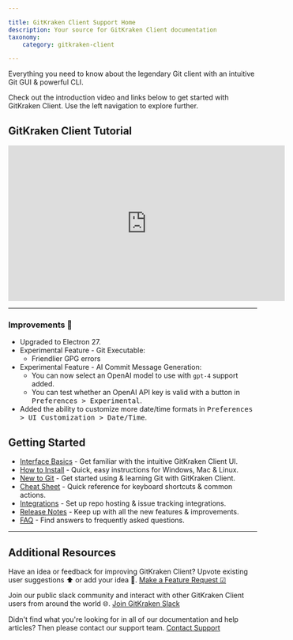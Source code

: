 ```yaml
---

title: GitKraken Client Support Home
description: Your source for GitKraken Client documentation
taxonomy:
    category: gitkraken-client

---
```


Everything you need to know about the legendary Git client with an intuitive Git GUI & powerful CLI.

Check out the introduction video and links below to get started with GitKraken Client. Use the left navigation to explore further.

## GitKraken Client Tutorial

<div class='embed-container embed-container--16-9'>
    <iframe width='560' height='315' src='https://www.youtube.com/embed/LBlijN29gb8?rel=0&vq=hd1080' frameborder='0' allowfullscreen></iframe>
</div>

***

### Improvements 🙌
- Upgraded to Electron 27.
- Experimental Feature - Git Executable:
    - Friendlier GPG errors
- Experimental Feature - AI Commit Message Generation:
    - You can now select an OpenAI model to use with `gpt-4` support added.
    - You can test whether an OpenAI API key is valid with a button in <kbd>Preferences > Experimental</kbd>.
- Added the ability to customize more date/time formats in <kbd>Preferences > UI Customization > Date/Time</kbd>.

## Getting Started


- [Interface Basics](/gitkraken-client/interface/) - Get familiar with the intuitive GitKraken Client UI.
- [How to Install](/gitkraken-client/how-to-install/) -  Quick, easy instructions for Windows, Mac & Linux. 
- [New to Git](/gitkraken-client/guide/) - Get started using & learning Git with GitKraken Client.
- [Cheat Sheet](https://www.gitkraken.com/pdfs/gitkraken-git-gui-cheat-sheet) - Quick reference for keyboard shortcuts & common actions.
- [Integrations](/gitkraken-client/integrations/) - Set up repo hosting & issue tracking integrations.
- [Release Notes](/gitkraken-client/current/) - Keep up with all the new features & improvements.
- [FAQ](/gitkraken-client/faq/) - Find answers to frequently asked questions.

***

## Additional Resources

Have an idea or feedback for improving GitKraken Client? Upvote existing user suggestions ⬆️ or add your idea 📝.
[Make a Feature Request ☑](https://feedback.gitkraken.com/)

Join our public slack community and interact with other GitKraken Client users from around the world 🌐.
[Join GitKraken Slack](https://www.gitkraken.com/join-slack-community)

Didn't find what you're looking for in all of our documentation and help articles? Then please contact our support team.
[Contact Support](https://help.gitkraken.com/gitkraken-client/contact-support)

